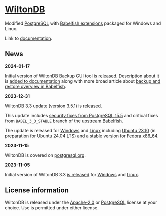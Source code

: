 [WiltonDB](https://wiltondb.com/)
=================================

Modified [PostgreSQL](https://www.postgresql.org/) with [Babelfish extensions](https://babelfishpg.org/) packaged for Windows and Linux.

Link to [documentation](https://github.com/wiltondb/wiltondb/wiki).

News
----

**2024-01-17**

Initial version of WiltonDB Backup GUI tool is [released](https://github.com/wiltondb/wdb_backup/releases/tag/1.0.0). Description about it is [added to documentation](https://github.com/wiltondb/wiltondb/wiki/WiltonDB-Backup-GUI-tool) along with more broad article about [backup and restore overview in Babelfish](https://github.com/wiltondb/wiltondb/wiki/Backup-and-restore-overview-in-Babelfish).

**2023-12-31**

WiltonDB 3.3 update (version 3.5.1) is [released](https://github.com/wiltondb/wiltondb/releases/tag/3.3-3-5-1).

This update includes [security fixes from PostgreSQL 15.5](https://www.postgresql.org/about/news/postgresql-161-155-1410-1313-1217-and-1122-released-2749/) and critical fixes from `BABEL_3_3_STABLE` branch of the [upstream Babelfish](https://github.com/babelfish-for-postgresql/babelfish_extensions/commits/472b82c295135640b5ef4c3d195c57657aed25c2/).

The update is released for [Windows](https://github.com/wiltondb/wiltondb/wiki/Getting-Started#wiltondb-on-windows) and [Linux](https://github.com/wiltondb/wiltondb/wiki/Getting-Started#wiltondb-on-linux) including [Ubuntu 23.10](https://github.com/wiltondb/wiltondb/issues/2#issuecomment-1873028158) (in preparation for Ubuntu 24.04 LTS) and a stable version for [Fedora x86_64](https://github.com/wiltondb/wiltondb/issues/3#issuecomment-1872142517).

**2023-11-15**

WiltonDB is covered on [postgresql.org](https://www.postgresql.org/about/news/wiltondb-33-released-2750/).

**2023-11-05**

Initial version of WiltonDB 3.3 [is released](https://github.com/wiltondb/wiltondb/releases/tag/3.3-2-4-1) for [Windows](https://github.com/wiltondb/wiltondb/wiki/Getting-Started#wiltondb-on-windows) and [Linux](https://github.com/wiltondb/wiltondb/wiki/Getting-Started#wiltondb-on-linux).


License information
-------------------

WiltonDB is released under the [Apache-2.0](https://www.apache.org/licenses/LICENSE-2.0) or [PostgreSQL](https://opensource.org/license/postgresql/) license at your choice. Use is permitted under either license.